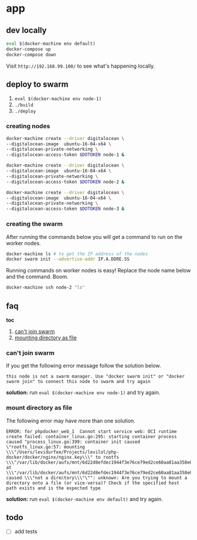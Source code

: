 # app

## dev locally

```bash
eval $(docker-machine env default)
docker-compose up
docker-compose down
```

Visit `http://192.168.99.100/` to see what's happening locally.

## deploy to swarm

1. `eval $(docker-machine env node-1)`
2. `./build`
3. `./deploy`

### creating nodes

``` bash
docker-machine create --driver digitalocean \
--digitalocean-image  ubuntu-16-04-x64 \
--digitalocean-private-networking \
--digitalocean-access-token $DOTOKEN node-1 &

docker-machine create --driver digitalocean \
--digitalocean-image  ubuntu-16-04-x64 \
--digitalocean-private-networking \
--digitalocean-access-token $DOTOKEN node-2 &

docker-machine create --driver digitalocean \
--digitalocean-image  ubuntu-16-04-x64 \
--digitalocean-private-networking \
--digitalocean-access-token $DOTOKEN node-3 &
```

### creating the swarm

After running the commands below you will get a command to run on the
worker nodes.

``` bash
docker-machine ls # to get the IP address of the nodes
docker swarm init --advertise-addr IP.A.DDRE.SS
```

Running commands on worker nodes is easy! Replace the node name below and the command. Boom.

``` bash
docker-machine ssh node-2 "ls"
```

## faq

**toc**

1. [can't join swarm](https://github.com/levilol/php-docker#cant-join-swarm)
2. [mounting directory as file](https://github.com/levilol/php-docker#mount-directory-as-file)

### can't join swarm

If you get the following error message follow the solution below.

```
this node is not a swarm manager. Use "docker swarm init" or "docker swarm join" to connect this node to swarm and try again
```
**solution:** run `eval $(docker-machine env node-1)` and try again.

### mount directory as file

The following error may have more than one solution.

```
ERROR: for phpdocker_web_1  Cannot start service web: OCI runtime create failed: container_linux.go:295: starting container process caused "process_linux.go:399: container init caused \"rootfs_linux.go:57: mounting \\\"/Users/levidurfee/Projects/levilol/php-docker/docker/nginx/nginx.key\\\" to rootfs \\\"/var/lib/docker/aufs/mnt/6d22d8efdec1944f3e76ce79ed2ce60aa81aa358e080f22929619d90c21a4825\\\" at \\\"/var/lib/docker/aufs/mnt/6d22d8efdec1944f3e76ce79ed2ce60aa81aa358e080f22929619d90c21a4825/etc/nginx/nginx.key\\\" caused \\\"not a directory\\\"\"": unknown: Are you trying to mount a directory onto a file (or vice-versa)? Check if the specified host path exists and is the expected type
```

**solution:** run `eval $(docker-machine env default)` and try again.

## todo

- [ ] add tests
